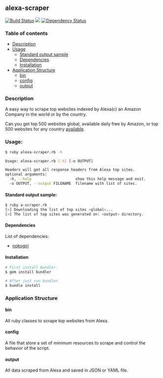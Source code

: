 ## alexa-scraper
[![Build Status](https://travis-ci.org/amenezes/alexa-scraper.svg?branch=master)](https://travis-ci.org/amenezes/alexa-scraper)
<a href="https://codeclimate.com/github/amenezes/alexa-scraper"><img src="https://codeclimate.com/github/amenezes/alexa-scraper/badges/gpa.svg" /></a>
[![Dependency Status](https://gemnasium.com/badges/github.com/amenezes/alexa-scraper.svg)](https://gemnasium.com/github.com/amenezes/alexa-scraper)

### Table of contents
* [Description](#description)
* [Usage](#usage)  
  * [Standard output sample](#standard-output-sample)  
  * [Dependencies](#dependencies)  
  * [Installation](#installation)  
* [Application Structure](#application-structure)
  * [bin](#bin)
  * [config](#config)
  * [output](#output)

### Description
A easy way to scrape top websites indexed by Alexa(c) an Amazon Company in the
world or by the country.  

Can you get top 500 websites global, available daily free by Amazon, or
top 500 websites for any country [available](http://www.alexa.com/topsites/countries).

### Usage:
```bash
$ ruby alexa-scraper.rb -h  

Usage: alexa-scraper.rb [-h] [-o OUTPUT]  

Headers will get all response headers from Alexa top sites.
optional arguments:
  -h, --help                    show this help message and exit.  
  -o OUTPUT, --output FILENAME  filename with list of sites.    
```

#### Standard output sample:  
```bash
$ ruby a-scraper.rb
[>] Downloading the list of top sites <global>...
[>] The list of top sites was generated on: <output> directory.

```
#### Dependencies  

List of dependencies:  
 - [nokogiri](http://www.nokogiri.org/)

#### Installation

```bash
# First install bundler.  
$ gem install bundler

# After just run bundler.
$ bundle install
```

### Application Structure

#### bin
All ruby classes to scrape top websites from Alexa.

#### config
A file that store a set of minimum resources to scrape and control the
behavior of the script.

#### output  
All data scraped from Alexa and saved in JSON or YAML file.  

